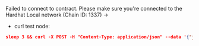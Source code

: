 Failed to connect to contract. Please make sure you're connected to the Hardhat Local network (Chain ID: 1337)
-> 

- curl test node:
```json
sleep 3 && curl -X POST -H "Content-Type: application/json" --data '{"jsonrpc":"2.0","method":"eth_blockNumber","params":[],"id":1}' http://127.0.0.1:8545
```